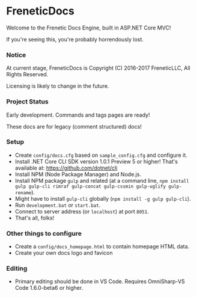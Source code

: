 # FreneticDocs

Welcome to the Frenetic Docs Engine, built in ASP.NET Core MVC!

If you're seeing this, you're probably horrendously lost.

### Notice

At current stage, FreneticDocs is Copyright (C) 2016-2017 FreneticLLC, All Rights Reserved.

Licensing is likely to change in the future.

### Project Status

Early development. Commands and tags pages are ready!

These docs are for legacy (comment structured) docs!

### Setup

- Create `config/docs.cfg` based on `sample_config.cfg` and configure it.
- Install .NET Core CLI SDK version 1.0.1 Preview 5 or higher! That's available at: https://github.com/dotnet/cli
- Install NPM (Node Package Manager) and Node.js.
- Install NPM package `gulp` and related (at a command line, `npm install gulp gulp-cli rimraf gulp-concat gulp-cssmin gulp-uglify gulp-rename`).
- Might have to install `gulp-cli` globally (`npm install -g gulp gulp-cli`).
- Run `development.bat` or `start.bat`.
- Connect to server address (or `localhost`) at port `8051`.
- That's all, folks!

### Other things to configure

- Create a `config/docs_homepage.html` to contain homepage HTML data.
- Create your own docs logo and favicon

### Editing

- Primary editing should be done in VS Code. Requires OmniSharp-VS Code 1.6.0-beta6 or higher.
